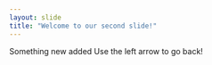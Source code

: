 ```yaml
---
layout: slide
title: "Welcome to our second slide!"
---
```

Something new added
Use the left arrow to go back!